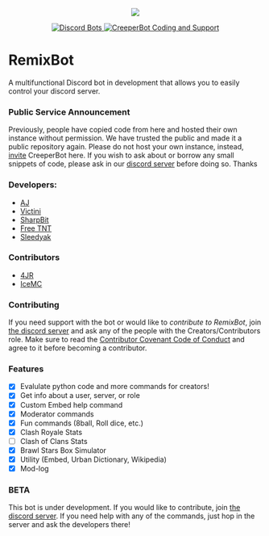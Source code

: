 <div align="center">
  <p> <img src="https://i.imgur.com/rUWe7kE.png"/> </p>
  <p>
    <a href="https://discordbots.org/bot/384044025298026496">
      <img src="https://discordbots.org/api/widget/servers/384044025298026496.svg" alt="Discord Bots" />
    </a>
    <a href="https://discord.gg/RzsYQ9f">
      <img src="https://discordapp.com/api/guilds/384102150109659137/embed.png" alt="CreeperBot Coding and Support" />
    </a>
  </p>
</div>

# RemixBot
A multifunctional Discord bot in development that allows you to easily control your discord server.

### Public Service Announcement
Previously, people have copied code from here and hosted their own instance without permission. We have trusted the public and made it a public repository again. Please do not host your own instance, instead, [invite](https://discordapp.com/oauth2/authorize?client_id=384044025298026496&scope=bot&permissions=268905542) CreeperBot here. If you wish to ask about or borrow any small snippets of code, please ask in our [discord server](https://discord.gg/RzsYQ9f) before doing so. Thanks

### Developers:
- [AJ](https://github.com/aj20418)
- [Victini](https://github.com/umbresp)
- [SharpBit](https://github.com/SharpBit)
- [Free TNT](https://github.com/freetnt5852)
- [Sleedyak](https://github.com/Sleedyak)

### Contributors
- [4JR](https://github.com/fourjr)
- [IceMC](https://github.com/iceemc)

### Contributing
If you need support with the bot or would like to *contribute to RemixBot*, join [the discord server](https://discord.gg/RzsYQ9f) and ask any of the people with the Creators/Contributors role. Make sure to read the [Contributor Covenant Code of Conduct](https://github.com/cree-py/creepy.py/wiki/Contributor-Covenant-Code-of-Conduct) and agree to it before becoming a contributor.

### Features
- [x] Evalulate python code and more commands for creators!
- [x] Get info about a user, server, or role
- [x] Custom Embed help command
- [x] Moderator commands
- [x] Fun commands (8ball, Roll dice, etc.)
- [x] Clash Royale Stats
- [ ] Clash of Clans Stats
- [x] Brawl Stars Box Simulator
- [x] Utility (Embed, Urban Dictionary, Wikipedia)
- [x] Mod-log

### BETA
This bot is under development. If you would like to contribute, join [the discord server](https://discord.gg/RzsYQ9f). If you need help with any of the commands, just hop in the server and ask the developers there!
